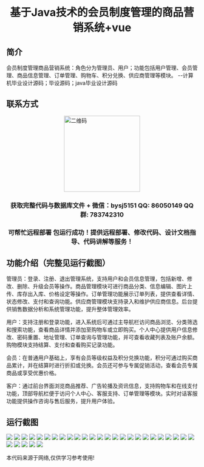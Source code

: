 <p><h1 align="center">基于Java技术的会员制度管理的商品营销系统+vue</h1></p>

## 简介
会员制度管理商品营销系统：角色分为管理员、用户；功能包括用户管理、会员管理、商品信息管理、订单管理、购物车、积分兑换、供应商管理等模块。    --计算机毕业设计源码；毕设源码；java毕业设计源码


## 联系方式
<img src="https://bs-1329754181.cos.ap-shanghai.myqcloud.com/wx.jpg" alt="二维码" style="display: block; margin: 0 auto;" width="200px">
<p><h3 align="center">获取完整代码与数据库文件 + 微信：bysj5151 QQ: 86050149 QQ群: 783742310</h3></p>
<p><h3 align="center">可帮忙远程部署 包运行成功！提供远程部署、修改代码、设计文档指导、代码讲解等服务！</h3></p>

## 功能介绍（完整见运行截图）
管理员：登录、注册、退出管理系统，支持用户和会员信息管理，包括新增、修改、删除、升级会员等操作。商品管理模块可进行商品分类、信息编辑、图片上传、库存出入库、价格设定等操作。订单管理功能展示订单列表，提供查看详情、状态修改、支付和查询功能。供应商管理模块支持录入和维护供应商信息。后台提供销售数据分析和系统管理功能，提升整体管理效率。

用户：支持注册和登录功能，进入系统后可通过主导航栏访问商品浏览、分类筛选和搜索功能，查看商品详情并添加至购物车或立即购买。个人中心提供用户信息修改、密码重置、地址管理、订单查询与管理功能，并可查看收藏列表及账户余额。购物模块支持结算、支付和查看购买记录功能。

会员：在普通用户基础上，享有会员等级权益及积分兑换功能，积分可通过购买商品累计，并在结算时进行折扣或兑换。会员还可参与专属促销活动，查看会员专属商品或享受优惠价格。

客户：通过前台界面浏览商品推荐、广告轮播及资讯信息，支持购物车和在线支付功能，顶部导航栏便于访问个人中心、客服支持、订单管理等模块。实时对话客服功能提供操作咨询与售后服务，提升用户体验。


## 运行截图
![](https://bs-1329754181.cos.ap-shanghai.myqcloud.com/ssm/MemberManagementSystem/img/001.jpg)
![](https://bs-1329754181.cos.ap-shanghai.myqcloud.com/ssm/MemberManagementSystem/img/002.jpg)
![](https://bs-1329754181.cos.ap-shanghai.myqcloud.com/ssm/MemberManagementSystem/img/003.jpg)
![](https://bs-1329754181.cos.ap-shanghai.myqcloud.com/ssm/MemberManagementSystem/img/004.jpg)
![](https://bs-1329754181.cos.ap-shanghai.myqcloud.com/ssm/MemberManagementSystem/img/005.jpg)
![](https://bs-1329754181.cos.ap-shanghai.myqcloud.com/ssm/MemberManagementSystem/img/006.jpg)
![](https://bs-1329754181.cos.ap-shanghai.myqcloud.com/ssm/MemberManagementSystem/img/007.jpg)
![](https://bs-1329754181.cos.ap-shanghai.myqcloud.com/ssm/MemberManagementSystem/img/008.jpg)
![](https://bs-1329754181.cos.ap-shanghai.myqcloud.com/ssm/MemberManagementSystem/img/009.jpg)
![](https://bs-1329754181.cos.ap-shanghai.myqcloud.com/ssm/MemberManagementSystem/img/010.jpg)
![](https://bs-1329754181.cos.ap-shanghai.myqcloud.com/ssm/MemberManagementSystem/img/011.jpg)
![](https://bs-1329754181.cos.ap-shanghai.myqcloud.com/ssm/MemberManagementSystem/img/012.jpg)
![](https://bs-1329754181.cos.ap-shanghai.myqcloud.com/ssm/MemberManagementSystem/img/013.jpg)
![](https://bs-1329754181.cos.ap-shanghai.myqcloud.com/ssm/MemberManagementSystem/img/014.jpg)
![](https://bs-1329754181.cos.ap-shanghai.myqcloud.com/ssm/MemberManagementSystem/img/015.jpg)
![](https://bs-1329754181.cos.ap-shanghai.myqcloud.com/ssm/MemberManagementSystem/img/016.jpg)
![](https://bs-1329754181.cos.ap-shanghai.myqcloud.com/ssm/MemberManagementSystem/img/017.jpg)
![](https://bs-1329754181.cos.ap-shanghai.myqcloud.com/ssm/MemberManagementSystem/img/018.jpg)
![](https://bs-1329754181.cos.ap-shanghai.myqcloud.com/ssm/MemberManagementSystem/img/019.jpg)
![](https://bs-1329754181.cos.ap-shanghai.myqcloud.com/ssm/MemberManagementSystem/img/020.jpg)
![](https://bs-1329754181.cos.ap-shanghai.myqcloud.com/ssm/MemberManagementSystem/img/021.jpg)
![](https://bs-1329754181.cos.ap-shanghai.myqcloud.com/ssm/MemberManagementSystem/img/022.jpg)
![](https://bs-1329754181.cos.ap-shanghai.myqcloud.com/ssm/MemberManagementSystem/img/023.jpg)
![](https://bs-1329754181.cos.ap-shanghai.myqcloud.com/ssm/MemberManagementSystem/img/024.jpg)
![](https://bs-1329754181.cos.ap-shanghai.myqcloud.com/ssm/MemberManagementSystem/img/025.jpg)
![](https://bs-1329754181.cos.ap-shanghai.myqcloud.com/ssm/MemberManagementSystem/img/026.jpg)
![](https://bs-1329754181.cos.ap-shanghai.myqcloud.com/ssm/MemberManagementSystem/img/027.jpg)
![](https://bs-1329754181.cos.ap-shanghai.myqcloud.com/ssm/MemberManagementSystem/img/028.jpg)
![](https://bs-1329754181.cos.ap-shanghai.myqcloud.com/ssm/MemberManagementSystem/img/029.jpg)
![](https://bs-1329754181.cos.ap-shanghai.myqcloud.com/ssm/MemberManagementSystem/img/030.jpg)

<p>本代码来源于网络,仅供学习参考使用!</p>
